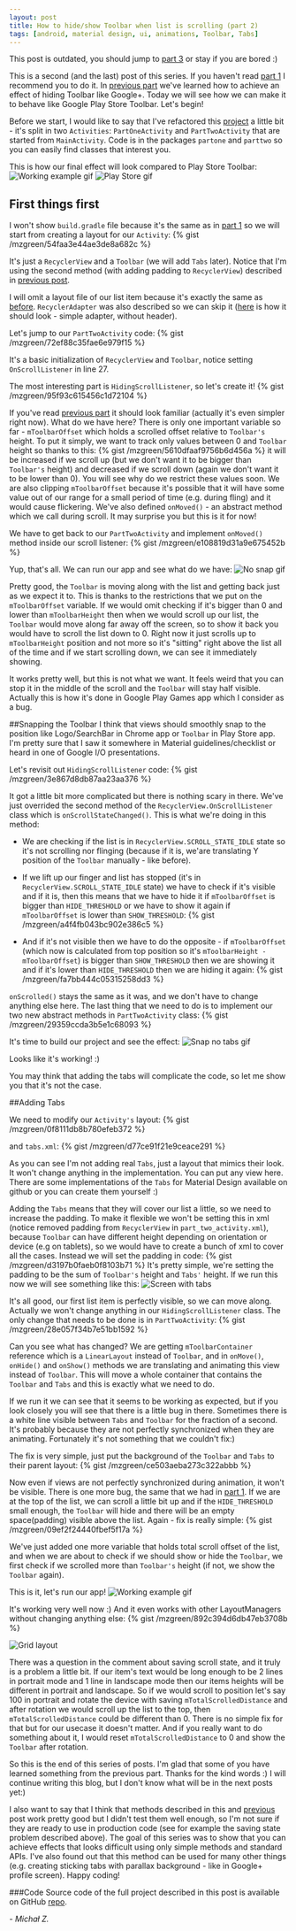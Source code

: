 ```yaml
---
layout: post
title: How to hide/show Toolbar when list is scrolling (part 2)
tags: [android, material design, ui, animations, Toolbar, Tabs]
---
```


This post is outdated, you should jump to [part 3] or stay if you are bored :)


This is a second (and the last) post of this series. If you haven't read [part 1] I recommend you to do it. In [previous part] we've learned how to achieve an effect of hiding Toolbar like Google+. Today we will see how we can make it to behave like Google Play Store Toolbar.  Let's begin!

Before we start, I would like to say that I've refactored this [project] a little bit - it's split in two `Activities`: `PartOneActivity` and `PartTwoActivity` that are started from `MainActivity`. Code is in the packages `partone` and `parttwo` so you can easily find classes that interest you.

This is how our final effect will look compared to Play Store Toolbar:
![Working example gif](/images/2/goal.gif "Working example gif") ![Play Store gif](/images/2/playstore.gif "Play Store gif")

## First things first
I won't show `build.gradle` file because it's the same as in [part 1] so we will start from creating a layout for our `Activity`:
{% gist /mzgreen/54faa3e44ae3de8a682c %}

It's just a `RecyclerView` and a `Toolbar` (we will add `Tabs` later). Notice that I'm using the second method (with adding padding to `RecyclerView`) described in [previous post].

I will omit a layout file of our list item because it's exactly the same as [before]. `RecyclerAdapter` was also described so we can skip it ([here] is how it should look - simple adapter, without header).

Let's jump to our `PartTwoActivity` code:
{% gist /mzgreen/72ef88c35fae6e979f15 %}

It's a basic initialization of `RecyclerView` and `Toolbar`, notice setting `OnScrollListener` in line 27.

The most interesting part is `HidingScrollListener`, so let's create it!
{% gist /mzgreen/95f93c615456c1d72104 %}

If you've read [previous part] it should look familiar (actually it's even simpler right now). What do we have here?
There is only one important variable so far - `mToolbarOffset` which holds a scrolled offset relative to `Toolbar's` height. To put it simply, we want to track only values between 0 and `Toolbar` height so thanks to this:
{% gist /mzgreen/5610dfaaf9756b6d456a %}
it will be increased if we scroll up (but we don't want it to be bigger than `Toolbar's` height) and decreased if we scroll down (again we don't want it to be lower than 0). You will see why do we restrict these values soon.
We are also clipping `mToolbarOffset` because it's possible that it will have some value out of our range for a small period of time (e.g. during fling) and it would cause flickering.
We've also defined  `onMoved()` - an abstract method which we call during scroll.
It may surprise you but this is it for now!

We have to get back to our `PartTwoActivity` and implement `onMoved()` method inside our scroll listener:
{% gist /mzgreen/e108819d31a9e675452b %}

Yup, that's all. We can run our app and see what do we have:
![No snap gif](/images/2/nosnap.gif "No snap gif")

Pretty good, the `Toolbar` is moving along with the list and getting back just as we expect it to. This is thanks to the restrictions that we put on the `mToolbarOffset` variable. If we would omit checking if it's bigger than 0 and lower than `mToolbarHeight` then when we would scroll up our list, the `Toolbar` would move along far away off the screen, so to show it back you would have to scroll the list down to 0. Right now it just scrolls up to `mToolbarHeight` position and not more so it's "sitting" right above the list all of the time and if we start scrolling down, we can see it immediately showing.

It works pretty well, but this is not what we want. It feels weird that you can stop it in the middle of the scroll and the `Toolbar` will stay half visible. Actually this is how it's done in Google Play Games app which I consider as a bug.

##Snapping the Toolbar
I think that views should smoothly snap to the position like Logo/SearchBar in Chrome app or `Toolbar` in Play Store app. I'm pretty sure that I saw it somewhere in Material guidelines/checklist or heard in one of Google I/O presentations.

Let's revisit out `HidingScrollListener` code:
{% gist /mzgreen/3e867d8db87aa23aa376 %}

It got a little bit more complicated but there is nothing scary in there. We've just overrided the second method of the `RecyclerView.OnScrollListener` class which is `onScrollStateChanged()`. This is what we're doing in this method:

* We are checking if the list is in `RecyclerView.SCROLL_STATE_IDLE` state so it's not scrolling nor flinging (because if it is, we'are translating Y position of the `Toolbar` manually - like before).
* If we lift up our finger and list has stopped (it's in `RecyclerView.SCROLL_STATE_IDLE` state) we have to check if it's visible and if it is, then this means that we have to hide it if `mToolbarOffset` is bigger than `HIDE_THRESHOLD` or we have to show it again if `mToolbarOffset` is lower than `SHOW_THRESHOLD`:
{% gist /mzgreen/a4f4fb043bc902e386c5 %}

* And if it's not visible then we have to do the opposite - if `mToolbarOffset` (which now is calculated from top position so it's `mToolbarHeight - mToolbarOffset`) is bigger than `SHOW_THRESHOLD` then we are showing it and if it's lower than `HIDE_THRESHOLD` then we are hiding it again:
{% gist /mzgreen/fa7bb444c05315258dd3 %}

`onScrolled()` stays the same as it was, and we don't have to change anything else here. The last thing that we need to do is to implement our two new abstract methods in `PartTwoActivity` class:
{% gist /mzgreen/29359ccda3b5e1c68093 %}

It's time to build our project and see the effect:
![Snap no tabs gif](/images/2/snapnotabs.gif "Snap no tabs gif")

Looks like it's working! :)

You may think that adding the tabs will complicate the code, so let me show you that it's not the case.

##Adding Tabs

We need to modify our `Activity's` layout:
{% gist /mzgreen/0f8111db8b780efeb372 %}

and `tabs.xml`:
{% gist /mzgreen/d77ce91f21e9ceace291 %}

As you can see I'm not adding real `Tabs`, just a layout that mimics their look. It won't change anything in the implementation. You can put any view here. There are some implementations of the `Tabs` for Material Design available on github or you can create them yourself :)

Adding the `Tabs` means that they will cover our list a little, so we need to increase the padding. To make it  flexible we won't be setting this in xml (notice removed padding from `RecyclerView` in `part_two_activity.xml`), because `Toolbar` can have different height depending on orientation or device (e.g on tablets), so we would have to create a bunch of xml to cover all the cases. Instead we will set the padding in code:
{% gist /mzgreen/d3197b0faeb0f8103b71 %}
It's pretty simple, we're setting the padding to be the sum of `Toolbar's` height and `Tabs'` height.
If we run this now we will see something like this:
![Screen with tabs](/images/2/withtabs.png "Screen with tabs")

It's all good, our first list item is perfectly visible, so we can move along. Actually we won't change anything in our `HidingScrollListener` class. The only change that needs to be done is in `PartTwoActivity`:
{% gist /mzgreen/28e057f34b7e51bb1592 %}

Can you see what has changed? We are getting `mToolbarContainer` reference which is a `LinearLayout` instead of `Toolbar`, and in `onMove()`, `onHide()` and `onShow()` methods we are translating and animating this view instead of `Toolbar`. This will move a whole container that contains the `Toolbar` and `Tabs` and this is exactly what we need to do.

If we run it we can see that it seems to be working as expected, but if you look closely you will see that there is a little bug in there. Sometimes there is a white line visible between `Tabs` and `Toolbar` for the fraction of a second. It's probably because they are not perfectly synchronized when they are animating. Fortunately it's not something that we couldn't fix:)

The fix is very simple, just put the background of the `Toolbar` and `Tabs` to their parent layout:
{% gist /mzgreen/ce503aeba273c322abbb %}

Now even if views are not perfectly synchronized during animation, it won't be visible.
There is one more bug, the same that we had in [part 1]. If we are at the top of the list, we can scroll a little bit up and if the `HIDE_THRESHOLD` small enough, the `Toolbar` will hide and there will be an empty space(padding) visible above the list. Again - fix is really simple:
{% gist /mzgreen/09ef2f24440fbef5f17a %}

We've just added one more variable that holds total scroll offset of the list, and when we are about to check if we should show or hide the `Toolbar`, we first check if we scrolled more than `Toolbar's` height (if not, we show the `Toolbar` again).

This is it, let's run our app!
![Working example gif](/images/2/goal.gif "Working example gif")

It's working very well now :) And it even works with other LayoutManagers without changing anything else:
{% gist /mzgreen/892c394d6db47eb3708b %}

![Grid layout](/images/2/grid.png "Grid layout")

There was a question in the comment about saving scroll state, and it truly is a problem a little bit. If our item's text would be long enough to be 2 lines in portrait mode and 1 line in landscape mode then our items heights will be different in portrait and landscape. So if we would scroll to position let's say 100 in portrait and rotate the device with saving `mTotalScrolledDistance` and after rotation we would scroll up the list to the top, then `mTotalScrolledDistance` could be different than 0. There is no simple fix for that but for our usecase it doesn't matter. And if you really want to do something about it, I would reset `mTotalScrolledDistance` to 0 and show the `Toolbar` after rotation.

So this is the end of this series of posts. I'm glad that some of you have learned something from the previous part. Thanks for the kind words :) I will continue writing this blog, but I don't know what will be in the next posts yet:)

I also want to say that I think that methods described in this and [previous] post work pretty good but I didn't test them well enough, so I'm not sure if they are ready to use in production code (see for example the saving state problem described above). The goal of this series was to show that you can achieve effects that looks difficult using only simple methods and standard APIs. I've also found out that this method can be used for many other things (e.g. creating sticking tabs with parallax background - like in Google+ profile screen).
Happy coding!

###Code
Source code of the full project described in this post is available on GitHub [repo].

 *- Michał Z.*


[part 1]:http://mzgreen.github.io/2015/02/15/How-to-hideshow-Toolbar-when-list-is-scroling%28part1%29/
[previous part]:http://mzgreen.github.io/2015/02/15/How-to-hideshow-Toolbar-when-list-is-scroling%28part1%29/
[previous post]:http://mzgreen.github.io/2015/02/15/How-to-hideshow-Toolbar-when-list-is-scroling%28part1%29/
[previous]:http://mzgreen.github.io/2015/02/15/How-to-hideshow-Toolbar-when-list-is-scroling%28part1%29/
[project]:https://github.com/mzgreen/HideOnScrollExample
[before]:https://gist.github.com/mzgreen/b44afa284a0c3c4e0b9c#file-recycler_item-xml
[here]:https://gist.github.com/mzgreen/f0dc97062bb5f1c534b1#file-recycleradapter-java
[repo]:https://github.com/mzgreen/HideOnScrollExample
[part 3]:https://mzgreen.github.io/2015/06/23/How-to-hideshow-Toolbar-when-list-is-scrolling%28part3%29/


